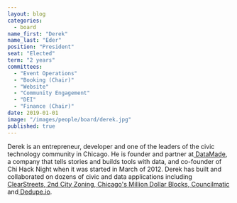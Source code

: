 ```yaml
---
layout: blog
categories: 
  - board
name_first: "Derek"
name_last: "Eder"
position: "President"
seat: "Elected"
term: "2 years"
committees:
  - "Event Operations"
  - "Booking (Chair)"
  - "Website"
  - "Community Engagement"
  - "DEI"
  - "Finance (Chair)"
date: 2019-01-01
image: "/images/people/board/derek.jpg"
published: true
---
```


Derek is an entrepreneur, developer and one of the leaders of the civic technology community in Chicago. He is founder and partner at[ DataMade](https://datamade.us), a company that tells stories and builds tools with data, and co-founder of Chi Hack Night when it was started in March of 2012. Derek has built and collaborated on dozens of civic and data applications including[ ClearStreets](http://clearstreets.org/),[ 2nd City Zoning](https://secondcityzoning.org),[ ](http://chicagolobbyists.org)[Chicago's Million Dollar Blocks](http://chicagosmilliondollarblocks.com/),[ Councilmatic](https://chicago.councilmatic.org) and[ Dedupe.io](https://dedupe.io/).  